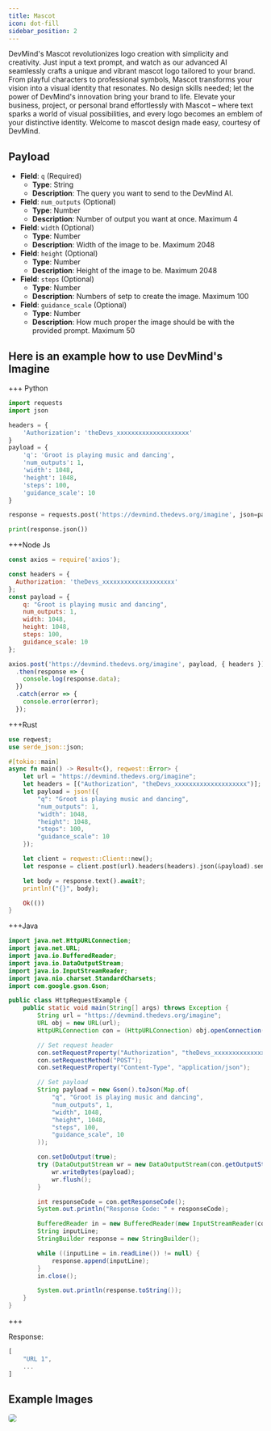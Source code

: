 ```yaml
---
title: Mascot
icon: dot-fill
sidebar_position: 2
---
```


DevMind's Mascot revolutionizes logo creation with simplicity and creativity. Just input a text prompt, and watch as our advanced AI seamlessly crafts a unique and vibrant mascot logo tailored to your brand. From playful characters to professional symbols, Mascot transforms your vision into a visual identity that resonates. No design skills needed; let the power of DevMind's innovation bring your brand to life. Elevate your business, project, or personal brand effortlessly with Mascot – where text sparks a world of visual possibilities, and every logo becomes an emblem of your distinctive identity. Welcome to mascot design made easy, courtesy of DevMind.

## Payload
- **Field**: `q` (Required)
  - **Type**: String
  - **Description**: The query you want to send to the DevMind AI.
- **Field**: `num_outputs` (Optional)
  - **Type**: Number
  - **Description**: Number of output you want at once. Maximum 4
- **Field**: `width` (Optional)
  - **Type**: Number
  - **Description**: Width of the image to be. Maximum 2048
- **Field**: `height` (Optional)
  - **Type**: Number
  - **Description**: Height of the image to be. Maximum 2048
- **Field**: `steps` (Optional)
  - **Type**: Number
  - **Description**: Numbers of setp to create the image. Maximum 100
- **Field**: `guidance_scale` (Optional)
  - **Type**: Number
  - **Description**: How much proper the image should be with the provided prompt. Maximum 50

## Here is an example how to use DevMind's Imagine
+++ Python
```python
import requests
import json

headers = {
    'Authorization': 'theDevs_xxxxxxxxxxxxxxxxxxxx'
}
payload = {
    'q': 'Groot is playing music and dancing',
    'num_outputs': 1,
    'width': 1048,
    'height': 1048,
    'steps': 100,
    'guidance_scale': 10
}

response = requests.post('https://devmind.thedevs.org/imagine', json=payload, headers=headers)

print(response.json())
```
+++Node Js
```js
const axios = require('axios');

const headers = {
  Authorization: 'theDevs_xxxxxxxxxxxxxxxxxxxx'
};
const payload = {
    q: "Groot is playing music and dancing",
    num_outputs: 1,
    width: 1048,
    height: 1048,
    steps: 100,
    guidance_scale: 10
};

axios.post('https://devmind.thedevs.org/imagine', payload, { headers })
  .then(response => {
    console.log(response.data);
  })
  .catch(error => {
    console.error(error);
  });
```
+++Rust
```rust
use reqwest;
use serde_json::json;

#[tokio::main]
async fn main() -> Result<(), reqwest::Error> {
    let url = "https://devmind.thedevs.org/imagine";
    let headers = [("Authorization", "theDevs_xxxxxxxxxxxxxxxxxxxx")];
    let payload = json!({
        "q": "Groot is playing music and dancing",
        "num_outputs": 1,
        "width": 1048,
        "height": 1048,
        "steps": 100,
        "guidance_scale": 10
    });

    let client = reqwest::Client::new();
    let response = client.post(url).headers(headers).json(&payload).send().await?;

    let body = response.text().await?;
    println!("{}", body);

    Ok(())
}
```
+++Java
```java
import java.net.HttpURLConnection;
import java.net.URL;
import java.io.BufferedReader;
import java.io.DataOutputStream;
import java.io.InputStreamReader;
import java.nio.charset.StandardCharsets;
import com.google.gson.Gson;

public class HttpRequestExample {
    public static void main(String[] args) throws Exception {
        String url = "https://devmind.thedevs.org/imagine";
        URL obj = new URL(url);
        HttpURLConnection con = (HttpURLConnection) obj.openConnection();

        // Set request header
        con.setRequestProperty("Authorization", "theDevs_xxxxxxxxxxxxxxxxxxxx");
        con.setRequestMethod("POST");
        con.setRequestProperty("Content-Type", "application/json");

        // Set payload
        String payload = new Gson().toJson(Map.of(
            "q", "Groot is playing music and dancing",
            "num_outputs", 1,
            "width", 1048,
            "height", 1048,
            "steps", 100,
            "guidance_scale", 10
        ));

        con.setDoOutput(true);
        try (DataOutputStream wr = new DataOutputStream(con.getOutputStream())) {
            wr.writeBytes(payload);
            wr.flush();
        }

        int responseCode = con.getResponseCode();
        System.out.println("Response Code: " + responseCode);

        BufferedReader in = new BufferedReader(new InputStreamReader(con.getInputStream()));
        String inputLine;
        StringBuilder response = new StringBuilder();

        while ((inputLine = in.readLine()) != null) {
            response.append(inputLine);
        }
        in.close();

        System.out.println(response.toString());
    }
}
```
+++

Response:
```js
[
    "URL 1",
    ...
]
```

## Example Images
<img src="/Public/img/mascot-collage.png" style="border-radius: 5px" />